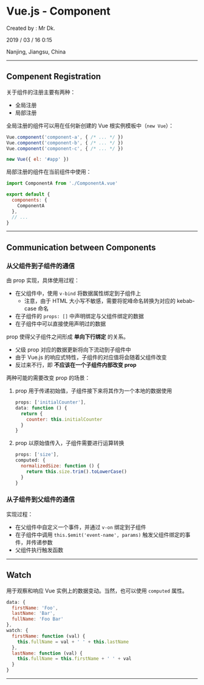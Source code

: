 # Vue.js - Component

Created by : Mr Dk.

2019 / 03 / 16 0:15

Nanjing, Jiangsu, China

---

## Compenent Registration

关于组件的注册主要有两种：

* 全局注册
* 局部注册

全局注册的组件可以用在任何新创建的 Vue 根实例模板中（`new Vue`）：

```javascript
Vue.component('component-a', { /* ... */ })
Vue.component('component-b', { /* ... */ })
Vue.component('component-c', { /* ... */ })

new Vue({ el: '#app' })
```

局部注册的组件在当前组件中使用：

```javascript
import ComponentA from './ComponentA.vue'

export default {
  components: {
    ComponentA
  },
  // ...
}
```

---

## Communication between Components

### 从父组件到子组件的通信

由 prop 实现，具体使用过程：

* 在父组件中，使用 `v-bind` 将数据属性绑定到子组件上
  * 注意，由于 HTML 大小写不敏感，需要将驼峰命名转换为对应的 kebab-case 命名
* 在子组件的 `props: []` 中声明绑定与父组件绑定的数据
* 在子组件中可以直接使用声明过的数据

prop 使得父子组件之间形成 **单向下行绑定** 的关系。

* 父级 prop 对应的数据更新将向下流动到子组件中
* 由于 Vue.js 的响应式特性，子组件的对应值将会随着父组件改变
* 反过来不行，即 **不应该在一个子组件内部改变 prop**

两种可能的需要改变 prop 的场景：

1. prop 用于传递初始值，子组件接下来将其作为一个本地的数据使用

   ```javascript
   props: ['initialCounter'],
   data: function () {
     return {
       counter: this.initialCounter
     }
   }
   ```

2. prop 以原始值传入，子组件需要进行运算转换

   ```javascript
   props: ['size'],
   computed: {
     normalizedSize: function () {
       return this.size.trim().toLowerCase()
     }
   }
   ```

### 从子组件到父组件的通信

实现过程：

* 在父组件中自定义一个事件，并通过 `v-on` 绑定到子组件
* 在子组件中调用 `this.$emit('event-name', params)` 触发父组件绑定的事件，并传递参数
* 父组件执行触发函数

---

## Watch

用于观察和响应 Vue 实例上的数据变动。当然，也可以使用 `computed` 属性。

```javascript
data: {
  firstName: 'Foo',
  lastName: 'Bar',
  fullName: 'Foo Bar'
},
watch: {
  firstName: function (val) {
    this.fullName = val + ' ' + this.lastName
  },
  lastName: function (val) {
    this.fullName = this.firstName + ' ' + val
  }
}
```

---

